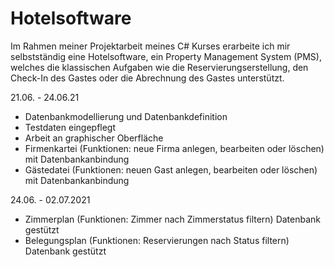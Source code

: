 # Hotelsoftware
Im Rahmen meiner Projektarbeit meines C# Kurses erarbeite ich mir selbstständig eine Hotelsoftware, ein Property Management System (PMS), welches die klassischen Aufgaben wie die Reservierungserstellung, den Check-In des Gastes oder die Abrechnung des Gastes unterstützt.

21.06. - 24.06.21
- Datenbankmodellierung und Datenbankdefinition 
- Testdaten eingepflegt
- Arbeit an graphischer Oberfläche
- Firmenkartei (Funktionen: neue Firma anlegen, bearbeiten oder löschen) mit Datenbankanbindung
- Gästedatei (Funktionen: neuen Gast anlegen, bearbeiten oder löschen) mit Datenbankanbindung

24.06. - 02.07.2021
- Zimmerplan (Funktionen: Zimmer nach Zimmerstatus filtern) Datenbank gestützt
- Belegungsplan (Funktionen: Reservierungen nach Status filtern) Datenbank gestützt
